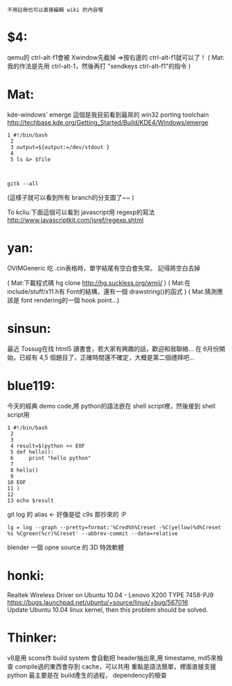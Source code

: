 



    不用註冊也可以直接編輯 wiki 的內容喔


# $4:

qemu的 ctrl-alt-f1會被 Xwindow先截掉
=>按右邊的 ctrl-alt-f1就可以了！
( Mat:我的作法是先用 ctrl-alt-1，然後再打 "sendkeys ctrl-alt-f1"的指令 )

# Mat:

kde-windows' emerge
這個是我目前看到最屌的 win32 porting toolchain
<http://techbase.kde.org/Getting_Started/Build/KDE4/Windows/emerge>  


    1 #!/bin/bash
     2 
     3 output=${output:=/dev/stdout }                                                                   
     4 
     5 ls &> $file



    gitk --all


(這樣子就可以看到所有 branch的分支圖了~~ )

To kcliu:下面這個可以看到 javascript用 regexp的寫法
<http://www.javascriptkit.com/jsref/regexp.shtml>  


# yan:

OVIMGeneric 吃 .cin表格時，單字結尾有空白會失常。
記得將空白去掉 

( Mat:下載程式碼 hg clone <http://hg.suckless.org/wmii/>   )
( Mat:在 include/stuff/x11.h有 Font的結構，還有一個 drawstring()的函式 )
( Mat:猜測應該是 font rendering的一個 hook point...)

# sinsun:

最近 Tossug在找 html5 讀書會，若大家有興趣的話，歡迎和我聯絡...
在 6月份開始，已經有 4,5 個題目了，正確時間還不確定，大概是第二個禮拜吧...

# blue119:

今天的經典 demo code,將 python的語法嵌在 shell script裡，然後接到 shell script用

    1 #!/bin/bash
     2 
     3 
     4 result=$(python << EOF
     5 def hello():
     6     print "hello python"
     7 
     8 hello()                                                                                          
     9 
    10 EOF
    11 )
    12 
    13 echo $result


git log 的 alias <- 好像是從 c9s 那抄來的 :P

    lg = log --graph --pretty=format:'%Cred%h%Creset -%C(yellow)%d%Creset %s %Cgreen(%cr)%Creset' --abbrev-commit --date=relative


blender 一個 opne source 的 3D 特效軟體

# honki:

Realtek Wireless Driver on Ubuntu 10.04 - Lenovo X200 TYPE 7458-PJ9
<https://bugs.launchpad.net/ubuntu/+source/linux/+bug/567016>  
Update Ubuntu 10.04 linux kernel, then this problem should be solved.


# Thinker:

v8是用 scons作 build system
會自動把 header抽出來,用 timestame, md5來檢查
 compile過的東西會存到 cache，可以共用
 重點是語法簡單，裡面直接支援 python 
 最主要是在 build產生的過程， dependency的檢查